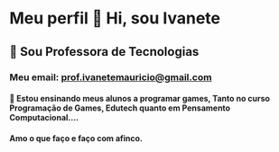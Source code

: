 # Meu perfil 👋 Hi, sou Ivanete
## 👀 Sou Professora de Tecnologias
### Meu email: prof.ivanetemauricio@gmail.com
#### 💞️ Estou ensinando meus alunos a programar games, Tanto no curso Programação de Games, Edutech quanto em Pensamento Computacional....
#### Amo o que faço e faço com afinco.
<!---
ivanete-aparecida/ivanete-aparecida is a ✨ special ✨ repository because its `README.md` (this file) appears on your GitHub profile.
You can click the Preview link to take a look at your changes.
--->
